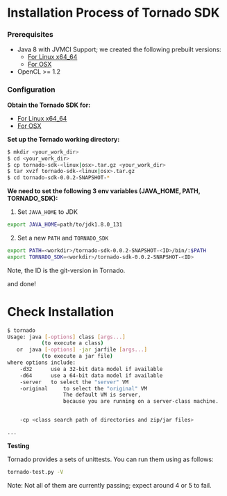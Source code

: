 # Installation Process of Tornado SDK


### Prerequisites

* Java 8 with JVMCI Support; we created the following prebuilt versions:
  * [For Linux x64_64](https://www.dropbox.com/s/nvtpsviqc6u8vnv/jdk1.8.0_131_x86.tgz?dl=0)
  * [For OSX](https://www.dropbox.com/s/2aguj98jg5b5yh4/jdk1.8.0_131-osx-10.11.6.tgxz?dl=0)
* OpenCL >= 1.2


### Configuration


__Obtain the Tornado SDK for:__
* [For Linux x64_64](https://drive.google.com/file/d/10MjvCC3VmOecGtD1lwKd7Sp8HAV_i5AB/view?usp=sharing)
* [For OSX](https://drive.google.com/file/d/1OV23CJqrYk64an-7gdIK7Uoh2ssJB-dp/view?usp=sharing)

__Set up the Tornado working directory:__

```bash
$ mkdir <your_work_dir>
$ cd <your_work_dir>
$ cp tornado-sdk-<linux|osx>.tar.gz <your_work_dir>
$ tar xvzf tornado-sdk-<linux|osx>.tar.gz
$ cd tornado-sdk-0.0.2-SNAPSHOT-*
```

__We need to set the following 3 env variables (JAVA_HOME, PATH, TORNADO_SDK):__

1. Set `JAVA_HOME` to JDK


```bash
export JAVA_HOME=path/to/jdk1.8.0_131
```


2. Set a new `PATH` and `TORNADO_SDK`

```bash
export PATH=<workdir>/tornado-sdk-0.0.2-SNAPSHOT-<ID>/bin/:$PATH
export TORNADO_SDK=<workdir>/tornado-sdk-0.0.2-SNAPSHOT-<ID>
```

Note, the ID is the git-version in Tornado. 


and done!

# Check Installation 

```bash
$ tornado
Usage: java [-options] class [args...]
           (to execute a class)
   or  java [-options] -jar jarfile [args...]
           (to execute a jar file)
where options include:
    -d32	  use a 32-bit data model if available
    -d64	  use a 64-bit data model if available
    -server	  to select the "server" VM
    -original	  to select the "original" VM
                  The default VM is server,
                  because you are running on a server-class machine.


    -cp <class search path of directories and zip/jar files>

...
```

__Testing__


Tornado provides a sets of unittests. You can run them using as follows:


```bash
tornado-test.py -V
```

Note: Not all of them are currently passing; expect around 4 or 5 to fail. 



